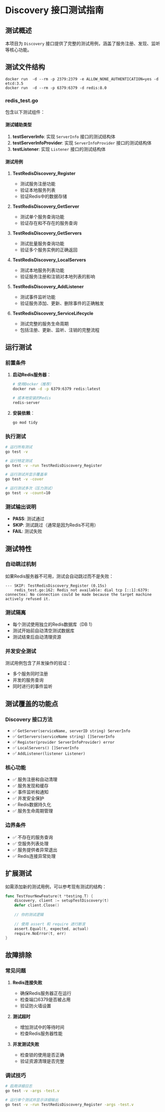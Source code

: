 # Discovery 接口测试指南

## 测试概述

本项目为 `Discovery` 接口提供了完整的测试用例，涵盖了服务注册、发现、监听等核心功能。

## 测试文件结构

```shell
docker run  -d --rm -p 2379:2379 -e ALLOW_NONE_AUTHENTICATION=yes -d etcd:3.5
docker run  -d --rm -p 6379:6379 -d redis:8.0
```
### redis_test.go

包含以下测试组件：

#### 测试辅助类型

1. **testServerInfo**: 实现 `ServerInfo` 接口的测试结构体
2. **testServerInfoProvider**: 实现 `ServerInfoProvider` 接口的测试结构体
3. **testListener**: 实现 `Listener` 接口的测试结构体

#### 测试用例

1. **TestRedisDiscovery_Register**
   - 测试服务注册功能
   - 验证本地服务列表
   - 验证Redis中的数据存储

2. **TestRedisDiscovery_GetServer**
   - 测试单个服务查询功能
   - 验证存在和不存在的服务查询

3. **TestRedisDiscovery_GetServers**
   - 测试批量服务查询功能
   - 验证多个服务实例的正确返回

4. **TestRedisDiscovery_LocalServers**
   - 测试本地服务列表功能
   - 验证服务注册和注销对本地列表的影响

5. **TestRedisDiscovery_AddListener**
   - 测试事件监听功能
   - 验证服务添加、更新、删除事件的正确触发

6. **TestRedisDiscovery_ServiceLifecycle**
   - 测试完整的服务生命周期
   - 包括注册、更新、监听、注销的完整流程

## 运行测试

### 前置条件

1. **启动Redis服务器**：
   ```bash
   # 使用Docker（推荐）
   docker run -d -p 6379:6379 redis:latest
   
   # 或本地安装的Redis
   redis-server
   ```

2. **安装依赖**：
   ```bash
   go mod tidy
   ```

### 执行测试

```bash
# 运行所有测试
go test -v

# 运行特定测试
go test -v -run TestRedisDiscovery_Register

# 运行测试并显示覆盖率
go test -v -cover

# 运行测试多次（压力测试）
go test -v -count=10
```

### 测试输出说明

- **PASS**: 测试通过
- **SKIP**: 测试跳过（通常是因为Redis不可用）
- **FAIL**: 测试失败

## 测试特性

### 自动跳过机制

如果Redis服务器不可用，测试会自动跳过而不是失败：

```
--- SKIP: TestRedisDiscovery_Register (0.15s)
    redis_test.go:162: Redis not available: dial tcp [::1]:6379: connectex: No connection could be made because the target machine actively refused it.
```

### 测试隔离

- 每个测试使用独立的Redis数据库（DB 1）
- 测试开始前自动清空测试数据库
- 测试结束后自动清理资源

### 并发安全测试

测试用例包含了并发操作的验证：
- 多个服务同时注册
- 并发的服务查询
- 同时进行的事件监听

## 测试覆盖的功能点

### Discovery 接口方法

- ✅ `GetServer(serviceName, serverID string) ServerInfo`
- ✅ `GetServers(serviceName string) []ServerInfo`
- ✅ `Register(provider ServerInfoProvider) error`
- ✅ `LocalServers() []ServerInfo`
- ✅ `AddListener(listener Listener)`

### 核心功能

- ✅ 服务注册和自动清理
- ✅ 服务发现和缓存
- ✅ 事件监听和通知
- ✅ 并发安全保护
- ✅ Redis数据持久化
- ✅ 服务生命周期管理

### 边界条件

- ✅ 不存在的服务查询
- ✅ 空服务列表处理
- ✅ 服务提供者异常退出
- ✅ Redis连接异常处理

## 扩展测试

如需添加新的测试用例，可以参考现有测试的结构：

```go
func TestYourNewFeature(t *testing.T) {
    discovery, client := setupTestDiscovery(t)
    defer client.Close()
    
    // 你的测试逻辑
    
    // 使用 assert 和 require 进行断言
    assert.Equal(t, expected, actual)
    require.NoError(t, err)
}
```

## 故障排除

### 常见问题

1. **Redis连接失败**
   - 确保Redis服务器正在运行
   - 检查端口6379是否被占用
   - 验证防火墙设置

2. **测试超时**
   - 增加测试中的等待时间
   - 检查Redis服务器性能

3. **并发测试失败**
   - 检查锁的使用是否正确
   - 验证资源清理是否完整

### 调试技巧

```bash
# 启用详细日志
go test -v -args -test.v

# 运行单个测试并显示详细输出
go test -v -run TestRedisDiscovery_Register -args -test.v
```